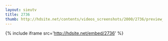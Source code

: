 ```yaml
---
layout: sieutv
title: 2736
thumb: http://hdsite.net/contents/videos_screenshots/2000/2736/preview_360p.mp4.jpg
---
```

{% include iframe src='http://hdsite.net/embed/2736' %}
 
